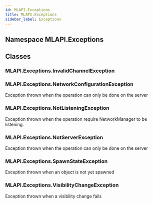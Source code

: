 ```yaml
---  
id: MLAPI.Exceptions
title: MLAPI.Exceptions
sidebar_label: Exceptions
---
```


## Namespace MLAPI.Exceptions

<div class="markdown level0 summary">

</div>

<div class="markdown level0 conceptual">

</div>

<div class="markdown level0 remarks">

</div>

## Classes

### MLAPI.Exceptions.InvalidChannelException

<div class="section">

</div>

### MLAPI.Exceptions.NetworkConfigurationException

<div class="section">

Exception thrown when the operation can only be done on the server

</div>

### MLAPI.Exceptions.NotListeningException

<div class="section">

Exception thrown when the operation require NetworkManager to be
listening.

</div>

### MLAPI.Exceptions.NotServerException

<div class="section">

Exception thrown when the operation can only be done on the server

</div>

### MLAPI.Exceptions.SpawnStateException

<div class="section">

Exception thrown when an object is not yet spawned

</div>

### MLAPI.Exceptions.VisibilityChangeException

<div class="section">

Exception thrown when a visibility change fails

</div>
